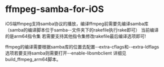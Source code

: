 # ffmpeg-samba-for-iOS
iOS端ffmpeg支持samba协议的播放，编译ffmpeg前需要先编译samba库（samba的编译脚本位于samba--文件夹下的rakefile执行rake即可）
当前编译的是arm64指令集 若需要支持其他指令集修改rakefile最后编译选项即可!

ffmpeg的编译需要根据samba库的位置去配置--extra-cflags和--extra-ldflags选项若要支持samba则需要打开--enable-libsmbclient
详细见build_ffmpeg_arm64脚本。
